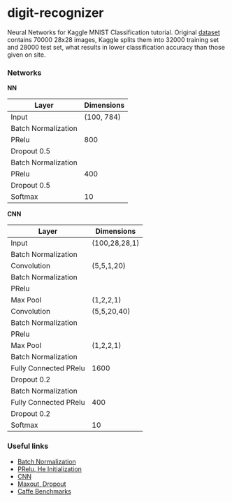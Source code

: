 # digit-recognizer

Neural Networks for Kaggle MNIST Classification tutorial. Original [dataset](http://yann.lecun.com/exdb/mnist/) contains 70000 28x28 images, Kaggle splits them into 32000 training set and 28000 test set, what results in lower classification accuracy than those given on site.

### Networks

**NN**

| Layer | Dimensions |
|-------|------------|
|Input  | (100, 784) |
|Batch Normalization| |
| PRelu | 800 |
| Dropout 0.5| |
| Batch Normalization| |
| PRelu | 400 |
| Dropout 0.5 |
| Softmax| 10 |

**CNN**

| Layer | Dimensions |
|-------|------------|
|Input  | (100,28,28,1) |
|Batch Normalization| |
|Convolution| (5,5,1,20) |
|Batch Normalization|
|PRelu|
|Max Pool| (1,2,2,1)|
|Convolution| (5,5,20,40)|
|Batch Normalization |
|PRelu|
|Max Pool| (1,2,2,1)|
|Batch Normalization |
|Fully Connected PRelu| 1600|
|Dropout 0.2|
|Batch Normalization|
|Fully Connected PRelu| 400 |
|Dropout 0.2|
|Softmax| 10|

### Useful links

* [Batch Normalization](https://arxiv.org/pdf/1502.03167v3.pdf)
* [PRelu, He Initialization](https://arxiv.org/abs/1502.01852)
* [CNN](http://cs231n.github.io/)
* [Maxout, Dropout](http://www.jmlr.org/proceedings/papers/v28/goodfellow13.pdf)
* [Caffe Benchmarks](https://github.com/ducha-aiki/caffenet-benchmark)
